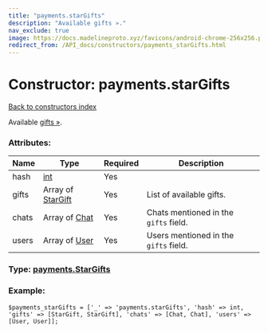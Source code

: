 ```yaml
---
title: "payments.starGifts"
description: "Available gifts »."
nav_exclude: true
image: https://docs.madelineproto.xyz/favicons/android-chrome-256x256.png
redirect_from: /API_docs/constructors/payments_starGifts.html
---
```

# Constructor: payments.starGifts  
[Back to constructors index](/API_docs/constructors/index.html)



Available [gifts »](https://core.telegram.org/api/gifts).

### Attributes:

| Name     |    Type       | Required | Description |
|----------|---------------|----------|-------------|
|hash|[int](/API_docs/types/int.html) | Yes|
|gifts|Array of [StarGift](/API_docs/types/StarGift.html) | Yes|List of available gifts.|
|chats|Array of [Chat](/API_docs/types/Chat.html) | Yes|Chats mentioned in the `gifts` field.|
|users|Array of [User](/API_docs/types/User.html) | Yes|Users mentioned in the `gifts` field.|



### Type: [payments.StarGifts](/API_docs/types/payments.StarGifts.html)


### Example:

```
$payments_starGifts = ['_' => 'payments.starGifts', 'hash' => int, 'gifts' => [StarGift, StarGift], 'chats' => [Chat, Chat], 'users' => [User, User]];
```  

